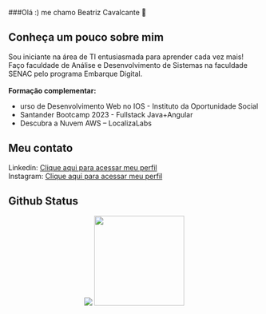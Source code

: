 ###Olá :) me chamo Beatriz Cavalcante 👋

<div>
  <h2>Conheça um pouco sobre mim</h2>
  <p>
    Sou iniciante na área de TI entusiasmada para aprender cada vez mais! <br>
    Faço faculdade de Análise e Desenvolvimento de Sistemas na faculdade SENAC pelo programa Embarque Digital. <br> <br>
    <strong>Formação complementar:</strong> <br>
    <ul>
      <li>urso de Desenvolvimento Web no IOS - Instituto da Oportunidade Social </li>
      <li>Santander Bootcamp 2023 - Fullstack Java+Angular</li>
      <li>Descubra a Nuvem AWS – LocalizaLabs</li>
    </ul>  
  </p>
</div>

<div>
  <h2>Meu contato</h2>
  <p>
    Linkedin: <a href="https://www.linkedin.com/in/beatriz-cavalcante-554542271/">Clique aqui para acessar meu perfil</a> <br>
    Instagram: <a href="https://www.instagram.com/beatriiz_cavalcante/?igshid=MmU2YjMzNjRlOQ%3D%3D">Clique aqui para acessar meu perfil</a>
  </p>
</div>
  <h2>Github Status</h2>
<div align="center">
    <img src="https://github-readme-stats.vercel.app/api/top-langs/?username=Beatriiz-Cavalcante&layout=compact&langs_count=10&theme=dracula"/> 
  <img height="180em" src="https://github-readme-stats.vercel.app/api?username=Beatriiz-Cavalcante&show_icons=true&theme=dracula&include_all_commits=true&count_private=true"/> 
 
</div>
